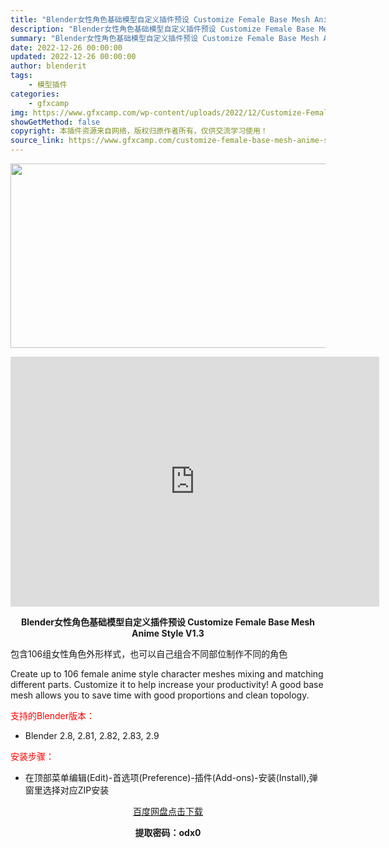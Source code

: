 ```yaml
---
title: "Blender女性角色基础模型自定义插件预设 Customize Female Base Mesh Anime Style V1.3"
description: "Blender女性角色基础模型自定义插件预设 Customize Female Base Mesh Anime Style V1.3 包含106组女性角色外形样式，也可以自己组合不同部位制作不同的角色..."
summary: "Blender女性角色基础模型自定义插件预设 Customize Female Base Mesh Anime Style V1.3 包含106组女性角色外形样式，也可以自己组合不同部位制作不同的角色..."
date: 2022-12-26 00:00:00
updated: 2022-12-26 00:00:00
author: blenderit
tags: 
    - 模型插件
categories:
    - gfxcamp
img: https://www.gfxcamp.com/wp-content/uploads/2022/12/Customize-Female-Base-Mesh-Anime-Style.jpg
showGetMethod: false
copyright: 本插件资源来自网络，版权归原作者所有，仅供交流学习使用！
source_link: https://www.gfxcamp.com/customize-female-base-mesh-anime-style/
---
```

<div><p><img decoding="async" class="aligncenter size-full wp-image-109133" src="https://www.gfxcamp.com/wp-content/uploads/2022/12/Customize-Female-Base-Mesh-Anime-Style.jpg" data-src="https://www.gfxcamp.com/wp-content/uploads/2022/12/Customize-Female-Base-Mesh-Anime-Style.jpg" alt="" width="590" height="295" data-srcset="https://www.gfxcamp.com/wp-content/uploads/2022/12/Customize-Female-Base-Mesh-Anime-Style.jpg 590w, https://www.gfxcamp.com/wp-content/uploads/2022/12/Customize-Female-Base-Mesh-Anime-Style-150x75.jpg 150w" data-sizes="(max-width: 590px) 100vw, 590px"></p><p style="text-align: center;"><iframe loading="lazy" src="https://player.youku.com/embed/XNTkzMTQzNDQ3Mg==" width="590" height="400" frameborder="0" allowfullscreen="allowfullscreen" data-mce-fragment="1"></iframe></p><p style="text-align: center;"><strong>Blender女性角色基础模型自定义插件预设 Customize Female Base Mesh Anime Style V1.3</strong></p><p>包含106组女性角色外形样式，也可以自己组合不同部位制作不同的角色</p><p>Create up to 106 female anime style character meshes mixing and matching different parts. Customize it to help increase your productivity! A good base mesh allows you to save time with good proportions and clean topology.</p><p style="text-align: left;"><span style="color: #ff0000;">支持的Blender版本：</span></p><ul>
<li style="text-align: left;">Blender 2.8, 2.81, 2.82, 2.83, 2.9</li>
</ul><p style="text-align: left;"><span style="color: #ff0000;">安装步骤：</span></p><ul>
<li>在顶部菜单编辑(Edit)-首选项(Preference)-插件(Add-ons)-安装(Install),弹窗里选择对应ZIP安装</li>
</ul><p style="text-align: center;"><a class="maxbutton-3 maxbutton maxbutton-baidu" target="_blank" rel="noopener" href="https://pan.baidu.com/s/1uZrmbJHMVROdCSsH9QTtHQ?pwd=odx0"><span class="mb-text">百度网盘点击下载</span></a></p><p style="text-align: center;"><strong>提取密码：odx0</strong></p></div>